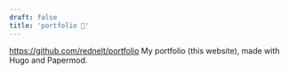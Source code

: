```yaml
---
draft: false
title: 'portfolio 💼'
---
```

https://github.com/rednelt/portfolio
My portfolio (this website), made with Hugo and Papermod.


